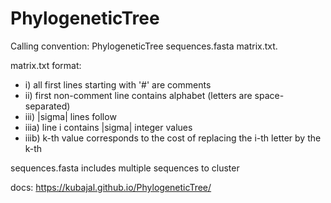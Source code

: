 # PhylogeneticTree

Calling convention: PhylogeneticTree sequences.fasta matrix.txt.

matrix.txt format:
- i) all first lines starting with '#' are comments 
- ii) first non-comment line contains alphabet (letters are space-separated)
- iii) |sigma| lines follow
- iiia) line i contains |sigma| integer values
- iiib) k-th value corresponds to the cost of replacing the i-th letter by the k-th

sequences.fasta includes multiple sequences to cluster

docs: https://kubajal.github.io/PhylogeneticTree/
